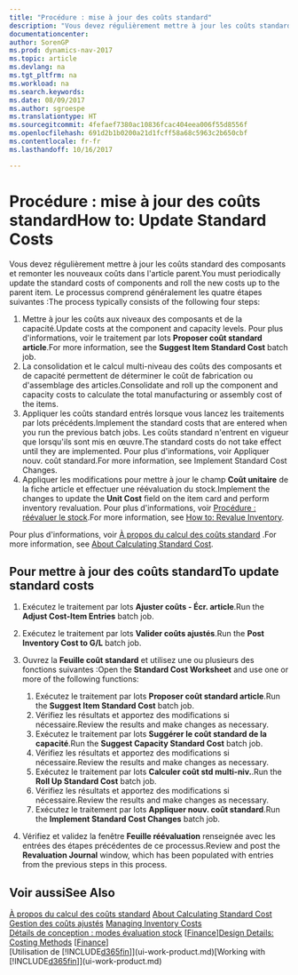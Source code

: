 ```yaml
---
title: "Procédure : mise à jour des coûts standard"
description: "Vous devez régulièrement mettre à jour les coûts standard des composants et remonter les nouveaux coûts dans l'article parent."
documentationcenter: 
author: SorenGP
ms.prod: dynamics-nav-2017
ms.topic: article
ms.devlang: na
ms.tgt_pltfrm: na
ms.workload: na
ms.search.keywords: 
ms.date: 08/09/2017
ms.author: sgroespe
ms.translationtype: HT
ms.sourcegitcommit: 4fefaef7380ac10836fcac404eea006f55d8556f
ms.openlocfilehash: 691d2b1b0200a21d1fcff58a68c5963c2b650cbf
ms.contentlocale: fr-fr
ms.lasthandoff: 10/16/2017

---
```

# <a name="how-to-update-standard-costs"></a><span data-ttu-id="ce82d-103">Procédure : mise à jour des coûts standard</span><span class="sxs-lookup"><span data-stu-id="ce82d-103">How to: Update Standard Costs</span></span>
<span data-ttu-id="ce82d-104">Vous devez régulièrement mettre à jour les coûts standard des composants et remonter les nouveaux coûts dans l'article parent.</span><span class="sxs-lookup"><span data-stu-id="ce82d-104">You must periodically update the standard costs of components and roll the new costs up to the parent item.</span></span> <span data-ttu-id="ce82d-105">Le processus comprend généralement les quatre étapes suivantes :</span><span class="sxs-lookup"><span data-stu-id="ce82d-105">The process typically consists of the following four steps:</span></span>  

1.  <span data-ttu-id="ce82d-106">Mettre à jour les coûts aux niveaux des composants et de la capacité.</span><span class="sxs-lookup"><span data-stu-id="ce82d-106">Update costs at the component and capacity levels.</span></span> <span data-ttu-id="ce82d-107">Pour plus d'informations, voir le traitement par lots **Proposer coût standard article**.</span><span class="sxs-lookup"><span data-stu-id="ce82d-107">For more information, see the **Suggest Item Standard Cost** batch job.</span></span>  
2.  <span data-ttu-id="ce82d-108">La consolidation et le calcul multi-niveau des coûts des composants et de capacité permettent de déterminer le coût de fabrication ou d'assemblage des articles.</span><span class="sxs-lookup"><span data-stu-id="ce82d-108">Consolidate and roll up the component and capacity costs to calculate the total manufacturing or assembly cost of the items.</span></span>  
3.  <span data-ttu-id="ce82d-109">Appliquer les coûts standard entrés lorsque vous lancez les traitements par lots précédents.</span><span class="sxs-lookup"><span data-stu-id="ce82d-109">Implement the standard costs that are entered when you run the previous batch jobs.</span></span> <span data-ttu-id="ce82d-110">Les coûts standard n'entrent en vigueur que lorsqu'ils sont mis en œuvre.</span><span class="sxs-lookup"><span data-stu-id="ce82d-110">The standard costs do not take effect until they are implemented.</span></span> <span data-ttu-id="ce82d-111">Pour plus d'informations, voir Appliquer nouv. coût standard.</span><span class="sxs-lookup"><span data-stu-id="ce82d-111">For more information, see Implement Standard Cost Changes.</span></span>  
4.  <span data-ttu-id="ce82d-112">Appliquer les modifications pour mettre à jour le champ **Coût unitaire** de la fiche article et effectuer une réévaluation du stock.</span><span class="sxs-lookup"><span data-stu-id="ce82d-112">Implement the changes to update the **Unit Cost** field on the item card and perform inventory revaluation.</span></span> <span data-ttu-id="ce82d-113">Pour plus d'informations, voir [Procédure : réévaluer le stock](inventory-how-revalue-inventory.md).</span><span class="sxs-lookup"><span data-stu-id="ce82d-113">For more information, see [How to: Revalue Inventory](inventory-how-revalue-inventory.md).</span></span>  

<span data-ttu-id="ce82d-114">Pour plus d'informations, voir [À propos du calcul des coûts standard](finance-about-calculating-standard-cost.md) .</span><span class="sxs-lookup"><span data-stu-id="ce82d-114">For more information, see [About Calculating Standard Cost](finance-about-calculating-standard-cost.md).</span></span>  
## <a name="to-update-standard-costs"></a><span data-ttu-id="ce82d-115">Pour mettre à jour des coûts standard</span><span class="sxs-lookup"><span data-stu-id="ce82d-115">To update standard costs</span></span>  
1.  <span data-ttu-id="ce82d-116">Exécutez le traitement par lots **Ajuster coûts - Écr. article**.</span><span class="sxs-lookup"><span data-stu-id="ce82d-116">Run the **Adjust Cost-Item Entries** batch job.</span></span>  
2.  <span data-ttu-id="ce82d-117">Exécutez le traitement par lots **Valider coûts ajustés**.</span><span class="sxs-lookup"><span data-stu-id="ce82d-117">Run the **Post Inventory Cost to G/L** batch job.</span></span>  
3.  <span data-ttu-id="ce82d-118">Ouvrez la **Feuille coût standard** et utilisez une ou plusieurs des fonctions suivantes :</span><span class="sxs-lookup"><span data-stu-id="ce82d-118">Open the **Standard Cost Worksheet** and use one or more of the following functions:</span></span>  

    1.  <span data-ttu-id="ce82d-119">Exécutez le traitement par lots **Proposer coût standard article**.</span><span class="sxs-lookup"><span data-stu-id="ce82d-119">Run the **Suggest Item Standard Cost** batch job.</span></span>  
    2.  <span data-ttu-id="ce82d-120">Vérifiez les résultats et apportez des modifications si nécessaire.</span><span class="sxs-lookup"><span data-stu-id="ce82d-120">Review the results and make changes as necessary.</span></span>  
    3.  <span data-ttu-id="ce82d-121">Exécutez le traitement par lots **Suggérer le coût standard de la capacité**.</span><span class="sxs-lookup"><span data-stu-id="ce82d-121">Run the **Suggest Capacity Standard Cost** batch job.</span></span>  
    4.  <span data-ttu-id="ce82d-122">Vérifiez les résultats et apportez des modifications si nécessaire.</span><span class="sxs-lookup"><span data-stu-id="ce82d-122">Review the results and make changes as necessary.</span></span>
    5. <span data-ttu-id="ce82d-123">Exécutez le traitement par lots **Calculer coût std multi-niv.**.</span><span class="sxs-lookup"><span data-stu-id="ce82d-123">Run the **Roll Up Standard Cost** batch job.</span></span>
    6.  <span data-ttu-id="ce82d-124">Vérifiez les résultats et apportez des modifications si nécessaire.</span><span class="sxs-lookup"><span data-stu-id="ce82d-124">Review the results and make changes as necessary.</span></span>
    7.  <span data-ttu-id="ce82d-125">Exécutez le traitement par lots **Appliquer nouv. coût standard**.</span><span class="sxs-lookup"><span data-stu-id="ce82d-125">Run the **Implement Standard Cost Changes** batch job.</span></span>  
4.  <span data-ttu-id="ce82d-126">Vérifiez et validez la fenêtre **Feuille réévaluation** renseignée avec les entrées des étapes précédentes de ce processus.</span><span class="sxs-lookup"><span data-stu-id="ce82d-126">Review and post the **Revaluation Journal** window, which has been populated with entries from the previous steps in this process.</span></span>  

## <a name="see-also"></a><span data-ttu-id="ce82d-127">Voir aussi</span><span class="sxs-lookup"><span data-stu-id="ce82d-127">See Also</span></span>  
 <span data-ttu-id="ce82d-128">[À propos du calcul des coûts standard](finance-about-calculating-standard-cost.md) </span><span class="sxs-lookup"><span data-stu-id="ce82d-128">[About Calculating Standard Cost](finance-about-calculating-standard-cost.md) </span></span>  
 <span data-ttu-id="ce82d-129">[Gestion des coûts ajustés](finance-manage-inventory-costs.md) </span><span class="sxs-lookup"><span data-stu-id="ce82d-129">[Managing Inventory Costs](finance-manage-inventory-costs.md) </span></span>  
 <span data-ttu-id="ce82d-130">[Détails de conception : modes évaluation stock](design-details-costing-methods.md) [[Finance](finance.md)]</span><span class="sxs-lookup"><span data-stu-id="ce82d-130">[Design Details: Costing Methods](design-details-costing-methods.md) [[Finance](finance.md)]</span></span>  
 <span data-ttu-id="ce82d-131">[Utilisation de [!INCLUDE[d365fin](includes/d365fin_md.md)]](ui-work-product.md)</span><span class="sxs-lookup"><span data-stu-id="ce82d-131">[Working with [!INCLUDE[d365fin](includes/d365fin_md.md)]](ui-work-product.md)</span></span>  

